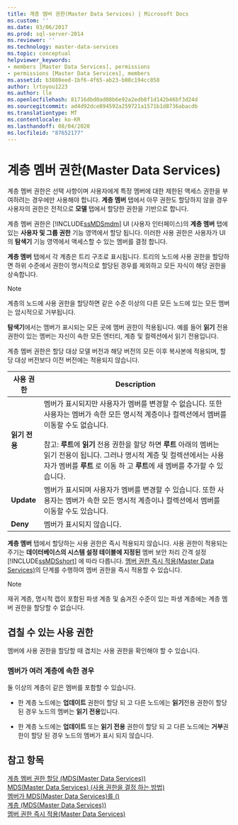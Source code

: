 ```yaml
---
title: 계층 멤버 권한(Master Data Services) | Microsoft Docs
ms.custom: ''
ms.date: 03/06/2017
ms.prod: sql-server-2014
ms.reviewer: ''
ms.technology: master-data-services
ms.topic: conceptual
helpviewer_keywords:
- members [Master Data Services], permissions
- permissions [Master Data Services], members
ms.assetid: b3880eed-1bf6-4f65-ab23-b08c194cc858
author: lrtoyou1223
ms.author: lle
ms.openlocfilehash: 81716dbd0ad08b6e92a2edb8f1d142b46bf3d24d
ms.sourcegitcommit: ad4d92dce894592a259721a1571b1d8736abacdb
ms.translationtype: MT
ms.contentlocale: ko-KR
ms.lasthandoff: 08/04/2020
ms.locfileid: "87652177"
---
```

# <a name="hierarchy-member-permissions-master-data-services"></a>계층 멤버 권한(Master Data Services)
  계층 멤버 권한은 선택 사항이며 사용자에게 특정 멤버에 대한 제한된 액세스 권한을 부여하려는 경우에만 사용해야 합니다. **계층 멤버** 탭에서 아무 권한도 할당하지 않을 경우 사용자의 권한은 전적으로 **모델** 탭에서 할당한 권한을 기반으로 합니다.  
  
 계층 멤버 권한은 [!INCLUDE[ssMDSmdm](../includes/ssmdsmdm-md.md)] UI (사용자 인터페이스)의 **계층 멤버** 탭에 있는 **사용자 및 그룹 권한** 기능 영역에서 할당 됩니다. 이러한 사용 권한은 사용자가 UI의 **탐색기** 기능 영역에서 액세스할 수 있는 멤버를 결정 합니다.  
  
 **계층 멤버** 탭에서 각 계층은 트리 구조로 표시됩니다. 트리의 노드에 사용 권한을 할당하면 하위 수준에서 권한이 명시적으로 할당된 경우를 제외하고 모든 자식이 해당 권한을 상속합니다.  
  
> [!NOTE]  
>  계층의 노드에 사용 권한을 할당하면 같은 수준 이상의 다른 모든 노드에 있는 모든 멤버는 암시적으로 거부됩니다.  
  
 **탐색기**에서는 멤버가 표시되는 모든 곳에 멤버 권한이 적용됩니다. 예를 들어 **읽기** 전용 권한이 있는 멤버는 자신이 속한 모든 엔터티, 계층 및 컬렉션에서 읽기 전용입니다.  
  
 계층 멤버 권한은 할당 대상 모델 버전과 해당 버전의 모든 이후 복사본에 적용되며, 할당 대상 버전보다 이전 버전에는 적용되지 않습니다.  
  
|사용 권한|Description|  
|----------------|-----------------|  
|**읽기 전용**|멤버가 표시되지만 사용자가 멤버를 변경할 수 없습니다. 또한 사용자는 멤버가 속한 모든 명시적 계층이나 컬렉션에서 멤버를 이동할 수도 없습니다.<br /><br /> 참고: **루트**에 **읽기** 전용 권한을 할당 하면 **루트** 아래의 멤버는 읽기 전용이 됩니다. 그러나 명시적 계층 및 컬렉션에서는 사용자가 멤버를 **루트** 로 이동 하 고 **루트**에 새 멤버를 추가할 수 있습니다.|  
|**Update**|멤버가 표시되며 사용자가 멤버를 변경할 수 있습니다. 또한 사용자는 멤버가 속한 모든 명시적 계층이나 컬렉션에서 멤버를 이동할 수도 있습니다.|  
|**Deny**|멤버가 표시되지 않습니다.|  
  
 **계층 멤버** 탭에서 할당하는 사용 권한은 즉시 적용되지 않습니다. 사용 권한이 적용되는 주기는 **데이터베이스의 시스템 설정 테이블에 지정된** 멤버 보안 처리 간격 설정 [!INCLUDE[ssMDSshort](../includes/ssmdsshort-md.md)] 에 따라 다릅니다. [멤버 권한 즉시 적용&#40;Master Data Services&#41;](immediately-apply-member-permissions-master-data-services.md)의 단계를 수행하여 멤버 권한을 즉시 적용할 수 있습니다.  
  
> [!NOTE]  
>  재귀 계층, 명시적 캡이 포함된 파생 계층 및 숨겨진 수준이 있는 파생 계층에는 계층 멤버 권한을 할당할 수 없습니다.  
  
## <a name="possible-overlapping-permissions"></a>겹칠 수 있는 사용 권한  
 멤버에 사용 권한을 할당할 때 겹치는 사용 권한을 확인해야 할 수 있습니다.  
  
### <a name="when-a-member-belongs-to-multiple-hierarchies"></a>멤버가 여러 계층에 속한 경우  
 둘 이상의 계층이 같은 멤버를 포함할 수 있습니다.  
  
-   한 계층 노드에는 **업데이트** 권한이 할당 되 고 다른 노드에는 **읽기**전용 권한이 할당 된 경우 노드의 멤버는 **읽기 전용**입니다.  
  
-   한 계층 노드에는 **업데이트** 또는 **읽기 전용** 권한이 할당 되 고 다른 노드에는 **거부**권한이 할당 된 경우 노드의 멤버가 표시 되지 않습니다.  
  
## <a name="see-also"></a>참고 항목  
 [계층 멤버 권한 할당 &#40;MDS(Master Data Services)&#41;](../../2014/master-data-services/assign-hierarchy-member-permissions-master-data-services.md)   
 [MDS(Master Data Services) &#40;사용 권한을 결정 하는 방법&#41;](../../2014/master-data-services/how-permissions-are-determined-master-data-services.md)   
 [멤버가 MDS(Master Data Services)를 &#40;&#41;](../../2014/master-data-services/members-master-data-services.md)   
 [계층 &#40;MDS(Master Data Services)&#41;](../../2014/master-data-services/hierarchies-master-data-services.md)   
 [멤버 권한 즉시 적용&#40;Master Data Services&#41;](immediately-apply-member-permissions-master-data-services.md)  
  
  
